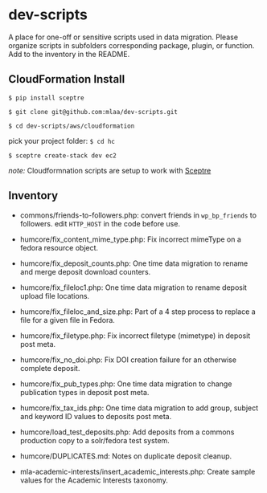 # dev-scripts

A place for one-off or sensitive scripts used in data migration. Please organize scripts in subfolders corresponding package, plugin, or function. Add to the inventory in the README.

## CloudFormation Install

`$ pip install sceptre`

`$ git clone git@github.com:mlaa/dev-scripts.git`

`$ cd dev-scripts/aws/cloudformation`

pick your project folder: 
`$ cd hc`

`$ sceptre create-stack dev ec2`


*note:* Cloudformnation scripts are setup to work with [Sceptre](https://sceptre.cloudreach.com/latest/docs/get_started.html)

## Inventory

 - commons/friends-to-followers.php: convert friends in `wp_bp_friends` to followers. edit `HTTP_HOST` in the code before use.

 - humcore/fix_content_mime_type.php: Fix incorrect mimeType on a fedora resource object.
 - humcore/fix_deposit_counts.php: One time data migration to rename and merge deposit download counters.
 - humcore/fix_fileloc1.php: One time data migration to rename deposit upload file locations.
 - humcore/fix_fileloc_and_size.php: Part of a 4 step process to replace a file for a given file in Fedora.
 - humcore/fix_filetype.php: Fix incorrect filetype (mimetype) in deposit post meta.
 - humcore/fix_no_doi.php: Fix DOI creation failure for an otherwise complete deposit.
 - humcore/fix_pub_types.php: One time data migration to change publication types in deposit post meta.
 - humcore/fix_tax_ids.php: One time data migration to add group, subject and keyword ID values to deposits post meta.
 - humcore/load_test_deposits.php: Add deposits from a commons production copy to a solr/fedora test system.

 - humcore/DUPLICATES.md: Notes on duplicate deposit cleanup.

 - mla-academic-interests/insert_academic_interests.php: Create sample values for the Academic Interests taxonomy.
